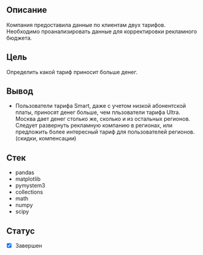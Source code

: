 ## Описание
Компания предоставила данные по клиентам двух тарифов. Необходимо проанализировать данные для корректировки рекламного бюджета.
## Цель
Определить какой тариф приносит больше денег.
## Вывод
+ Пользователи тарифа Smart, даже с учетом низкой абонентской платы, приносят денег больше, чем пльзователи тарифа Ultra. Москва дает денег столько же, сколько и из остальных регионов. Следует развернуть рекламную компанию в регионах, или предложить более интересный тариф для пользователей регионов. (скидки, компенсации)
## Стек
+ pandas 
+ matplotlib
+ pymystem3
+ collections 
+ math
+ numpy 
+ scipy 
## Статус
- [x] Завершен
